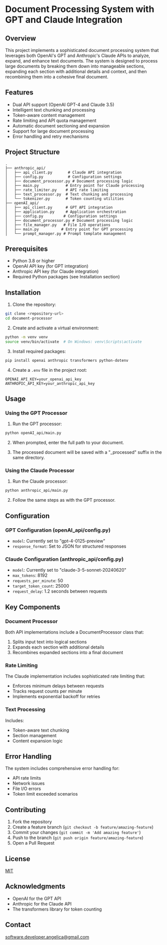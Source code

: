 # Document Processing System with GPT and Claude Integration

## Overview

This project implements a sophisticated document processing system that
leverages both OpenAI's GPT and Anthropic's Claude APIs to analyze, expand, and
enhance text documents. The system is designed to process large documents by
breaking them down into manageable sections, expanding each section with
additional details and context, and then recombining them into a cohesive final
document.

## Features

- Dual API support (OpenAI GPT-4 and Claude 3.5)
- Intelligent text chunking and processing
- Token-aware content management
- Rate limiting and API quota management
- Automatic document sectioning and expansion
- Support for large document processing
- Error handling and retry mechanisms

## Project Structure

```
.
├── anthropic_api/
│   ├── api_client.py       # Claude API integration
│   ├── config.py           # Configuration settings
│   ├── document_processor.py # Document processing logic
│   ├── main.py            # Entry point for Claude processing
│   ├── rate_limiter.py    # API rate limiting
│   ├── text_processor.py  # Text chunking and processing
│   └── tokenizer.py       # Token counting utilities
├── openAI_api/
│   ├── api_client.py      # GPT API integration
│   ├── application.py     # Application orchestration
│   ├── config.py         # Configuration settings
│   ├── document_processor.py # Document processing logic
│   ├── file_manager.py   # File I/O operations
│   ├── main.py          # Entry point for GPT processing
│   └── prompt_manager.py # Prompt template management
```

## Prerequisites

- Python 3.8 or higher
- OpenAI API key (for GPT integration)
- Anthropic API key (for Claude integration)
- Required Python packages (see Installation section)

## Installation

1. Clone the repository:

```bash
git clone <repository-url>
cd document-processor
```

2. Create and activate a virtual environment:

```bash
python -m venv venv
source venv/bin/activate  # On Windows: venv\Scripts\activate
```

3. Install required packages:

```bash
pip install openai anthropic transformers python-dotenv
```

4. Create a `.env` file in the project root:

```
OPENAI_API_KEY=your_openai_api_key
ANTHROPIC_API_KEY=your_anthropic_api_key
```

## Usage

### Using the GPT Processor

1. Run the GPT processor:

```bash
python openAI_api/main.py
```

2. When prompted, enter the full path to your document.

3. The processed document will be saved with a "\_processed" suffix in the same
   directory.

### Using the Claude Processor

1. Run the Claude processor:

```bash
python anthropic_api/main.py
```

2. Follow the same steps as with the GPT processor.

## Configuration

### GPT Configuration (openAI_api/config.py)

- `model`: Currently set to "gpt-4-0125-preview"
- `response_format`: Set to JSON for structured responses

### Claude Configuration (anthropic_api/config.py)

- `model`: Currently set to "claude-3-5-sonnet-20240620"
- `max_tokens`: 8192
- `requests_per_minute`: 50
- `target_token_count`: 25000
- `request_delay`: 1.2 seconds between requests

## Key Components

### Document Processor

Both API implementations include a DocumentProcessor class that:

1. Splits input text into logical sections
2. Expands each section with additional details
3. Recombines expanded sections into a final document

### Rate Limiting

The Claude implementation includes sophisticated rate limiting that:

- Enforces minimum delays between requests
- Tracks request counts per minute
- Implements exponential backoff for retries

### Text Processing

Includes:

- Token-aware text chunking
- Section management
- Content expansion logic

## Error Handling

The system includes comprehensive error handling for:

- API rate limits
- Network issues
- File I/O errors
- Token limit exceeded scenarios

## Contributing

1. Fork the repository
2. Create a feature branch (`git checkout -b feature/amazing-feature`)
3. Commit your changes (`git commit -m 'Add amazing feature'`)
4. Push to the branch (`git push origin feature/amazing-feature`)
5. Open a Pull Request

## License

[MIT](LICENS)

## Acknowledgments

- OpenAI for the GPT API
- Anthropic for the Claude API
- The transformers library for token counting

## Contact

software.developer.angelica@gmail.com
